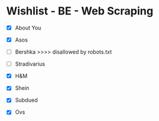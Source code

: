 # Wishlist - BE - Web Scraping

- [x] About You

- [x] Asos

- [ ] Bershka >>>> disallowed by robots.txt

- [ ] Stradivarius

- [x] H&M

- [x] Shein

- [x] Subdued

- [x] Ovs
